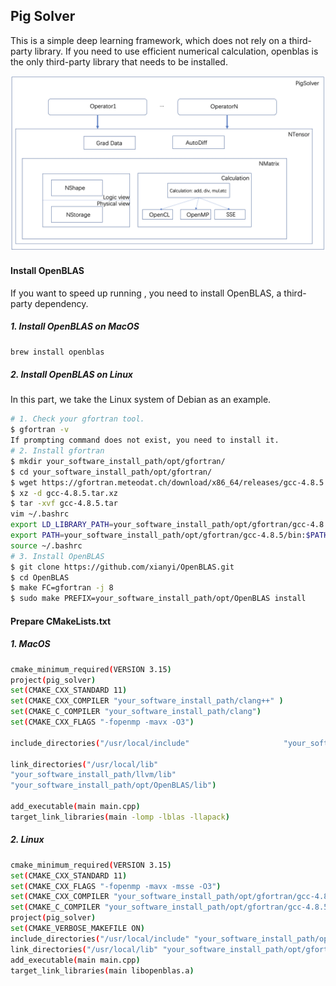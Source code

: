 ## Pig Solver
This is a simple deep learning framework, which does not rely on a third-party library. If you need to use efficient numerical calculation, openblas is the only third-party library that needs to be installed.

![WX20210501-111223@2x](./img/WX20210501-111223@2x.png)

#### Install OpenBLAS
If you want to speed up running , you need to install OpenBLAS, a third-party dependency.
##### 1. Install OpenBLAS on MacOS
``` bash
brew install openblas
```
##### 2. Install OpenBLAS on Linux
In this part, we take the Linux system of Debian  as an example.
``` bash
# 1. Check your gfortran tool.
$ gfortran -v
If prompting command does not exist, you need to install it.
# 2. Install gfortran
$ mkdir your_software_install_path/opt/gfortran/
$ cd your_software_install_path/opt/gfortran/
$ wget https://gfortran.meteodat.ch/download/x86_64/releases/gcc-4.8.5.tar.xz 
$ xz -d gcc-4.8.5.tar.xz
$ tar -xvf gcc-4.8.5.tar
vim ~/.bashrc
export LD_LIBRARY_PATH=your_software_install_path/opt/gfortran/gcc-4.8.5/lib64:your_software_install_path/opt/gfortran/gcc-4.8.5/lib:$LD_LIBRARY_PATH
export PATH=your_software_install_path/opt/gfortran/gcc-4.8.5/bin:$PATH
source ~/.bashrc
# 3. Install OpenBLAS
$ git clone https://github.com/xianyi/OpenBLAS.git
$ cd OpenBLAS
$ make FC=gfortran -j 8
$ sudo make PREFIX=your_software_install_path/opt/OpenBLAS install
```
#### Prepare CMakeLists.txt
##### 1. MacOS
``` bash
cmake_minimum_required(VERSION 3.15)
project(pig_solver)
set(CMAKE_CXX_STANDARD 11)
set(CMAKE_CXX_COMPILER "your_software_install_path/clang++" )
set(CMAKE_C_COMPILER "your_software_install_path/clang")
set(CMAKE_CXX_FLAGS "-fopenmp -mavx -O3")

include_directories("/usr/local/include" 				     "your_software_install_path/llvm/include" "your_software_install_path/opt/OpenBLAS/include")

link_directories("/usr/local/lib" 
"your_software_install_path/llvm/lib" 
"your_software_install_path/opt/OpenBLAS/lib")

add_executable(main main.cpp)
target_link_libraries(main -lomp -lblas -llapack)
```
##### 2. Linux
``` bash
cmake_minimum_required(VERSION 3.15)
set(CMAKE_CXX_STANDARD 11)
set(CMAKE_CXX_FLAGS "-fopenmp -mavx -msse -O3")
set(CMAKE_CXX_COMPILER "your_software_install_path/opt/gfortran/gcc-4.8.5/bin/g++" )
set(CMAKE_C_COMPILER "your_software_install_path/opt/gfortran/gcc-4.8.5/bin/gcc")
project(pig_solver)
set(CMAKE_VERBOSE_MAKEFILE ON)
include_directories("/usr/local/include" "your_software_install_path/opt/gfortran/gcc-4.8.5/include" "your_software_install_path/opt/OpenBLAS/include")
link_directories("/usr/local/lib" "your_software_install_path/opt/gfortran/gcc-4.8.5/lib" "your_software_install_path/opt/gfortran/gcc-4.8.5/gcc-4.8.5/lib64" "your_software_install_path/opt/OpenBLAS/lib")
add_executable(main main.cpp)
target_link_libraries(main libopenblas.a)
```
